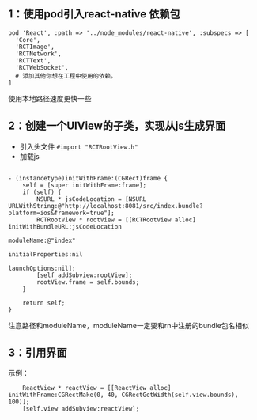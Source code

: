 ##  1：使用pod引入react-native 依赖包

````
pod 'React', :path => '../node_modules/react-native', :subspecs => [
  'Core',
  'RCTImage',
  'RCTNetwork',
  'RCTText',
  'RCTWebSocket',
  # 添加其他你想在工程中使用的依赖。
]
````

使用本地路径速度更快一些


##  2：创建一个UIView的子类，实现从js生成界面

-  引入头文件 `#import "RCTRootView.h"`
-  加载js

````

- (instancetype)initWithFrame:(CGRect)frame {
    self = [super initWithFrame:frame];
    if (self) {
        NSURL * jsCodeLocation = [NSURL URLWithString:@"http://localhost:8081/src/index.bundle?platform=ios&framework=true"];
        RCTRootView * rootView = [[RCTRootView alloc] initWithBundleURL:jsCodeLocation
                                                             moduleName:@"index"
                                                      initialProperties:nil
                                                          launchOptions:nil];
        [self addSubview:rootView];
        rootView.frame = self.bounds;
    }
    
    return self;
}

````

注意路径和moduleName，moduleName一定要和rn中注册的bundle包名相似

##  3：引用界面

示例：
````objc
    ReactView * reactView = [[ReactView alloc] initWithFrame:CGRectMake(0, 40, CGRectGetWidth(self.view.bounds), 100)];
    [self.view addSubview:reactView];
````
